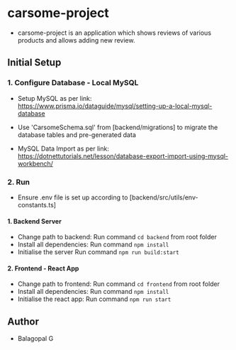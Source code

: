 # carsome-project

- carsome-project is an application which shows reviews of various products and allows adding new review. 

## Initial Setup

### 1. Configure Database - Local MySQL

- Setup MySQL as per link: https://www.prisma.io/dataguide/mysql/setting-up-a-local-mysql-database

- Use 'CarsomeSchema.sql' from [backend/migrations] to migrate the database tables and pre-generated data

- MySQL Data Import as per link: https://dotnettutorials.net/lesson/database-export-import-using-mysql-workbench/

### 2. Run

- Ensure .env file is set up according to [backend/src/utils/env-constants.ts]

#### 1. Backend Server

- Change path to backend:
    Run command `cd backend` from root folder
- Install all dependencies:
    Run command `npm install`
- Initialise the server
    Run command `npm run build:start`

#### 2. Frontend - React App

- Change path to frontend:
    Run command `cd frontend` from root folder
- Install all dependencies:
    Run command `npm install`
- Initialise the react app:
    Run command `npm run start`

## Author

- Balagopal G